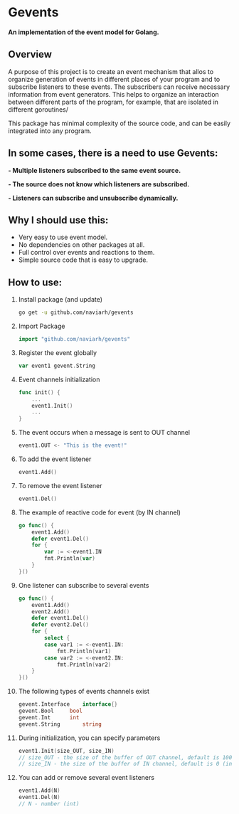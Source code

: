 # Gevents

**An implementation of the event model for Golang.**

## Overview

A purpose of this project is to create an event mechanism that allos to organize generation of events in different places of your program and to subscribe listeners to these events. The subscribers can receive necessary information from event generators.
This helps to organize an interaction between different parts of the program, for example, that are isolated in different goroutines/

This package has minimal complexity of the source code, and can be easily integrated into any program.

## In some cases, there is a need to use Gevents:

 **- Multiple listeners subscribed to the same event source.**
 
 **- The source does not know which listeners are subscribed.**
 
 **- Listeners can subscribe and unsubscribe dynamically.**

## Why I should use this:

 - Very easy to use event model.
 - No dependencies on other packages at all.
 - Full control over events and reactions to them.
 - Simple source code that is easy to upgrade.

## How to use:

 1. Install package (and update)

    ```sh
    go get -u github.com/naviarh/gevents
    ```

 2. Import Package

    ```go
    import "github.com/naviarh/gevents"
    ```

 3. Register the event globally

    ```go
    var event1 gevent.String
    ```

 4. Event channels initialization

    ```go
    func init() {
    	...
		event1.Init()
		...
	}
    ```

 5. The event occurs when a message is sent to OUT channel

    ```go
    event1.OUT <- "This is the event!"
    ```

 6. To add the event listener

    ```go
    event1.Add()
    ```

 7. To remove the event listener

    ```go
    event1.Del()
    ```

 8. The example of reactive code for event (by IN channel)

    ```go
    go func() {
		event1.Add()
		defer event1.Del()
		for {
			var := <-event1.IN
			fmt.Println(var)
		}
	}()
    ```

 9. One listener can subscribe to several events

    ```go
    go func() {
		event1.Add()
		event2.Add()
		defer event1.Del()
		defer event2.Del()
		for {
			select {
			case var1 := <-event1.IN:
				fmt.Println(var1)
			case var2 := <-event2.IN:
				fmt.Println(var2)
		}
	}()
    ```

 0. The following types of events channels exist

    ```go
    gevent.Interface	interface{}
	gevent.Bool		bool
	gevent.Int		int
	gevent.String		string
    ```

 1. During initialization, you can specify parameters

    ```go
    event1.Init(size_OUT, size_IN)
    // size_OUT - the size of the buffer of OUT channel, default is 100 (int)
    // size_IN - the size of the buffer of IN channel, default is 0 (int)
    ```

 2. You can add or remove several event listeners

    ```go
    event1.Add(N)
    event1.Del(N)
    // N - number (int)
    ```

